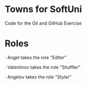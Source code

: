 # Towns for SoftUni
Code for the Git and GitHub Exercise


# Roles

· Angel takes the role "Editor"

· Valentinov takes the role "Shuffler"

· Angelov takes the role "Styler" 